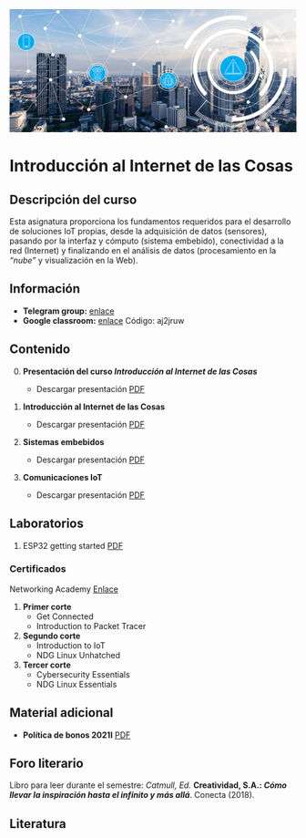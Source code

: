 [![banner](/_assets/pics/iotbanner.jpg)](https://github.com/marcoteran/internetofthings)
# Introducción al Internet de las Cosas

## Descripción del curso

Esta asignatura proporciona los fundamentos requeridos para el desarrollo de soluciones IoT propias, desde la adquisición de datos (sensores), pasando por la interfaz y cómputo (sistema embebido), conectividad a la red (Internet) y finalizando en el análisis de datos (procesamiento en la *“nube”* y visualización en la Web).

## Información
* **Telegram group:** [enlace](https://t.me/+QizdrNBgrr9lOWVh)
* **Google classroom:** [enlace](https://classroom.google.com/c/NDU4NDA1NjA0MjE1?cjc=aj2jruw) Código: aj2jruw

## Contenido

0. **Presentación del curso *Introducción al Internet de las Cosas***
	* Descargar presentación [PDF](https://github.com/marcoteran/internetofthings/raw/master/lectures/00_internetofthings_syllabus.pdf)

1. **Introducción al Internet de las Cosas**
	* Descargar presentación [PDF](https://github.com/marcoteran/internetofthings/raw/master/lectures/01_internetofthings_iotintroduction.pdf)

2. **Sistemas embebidos**
	* Descargar presentación [PDF](https://github.com/marcoteran/internetofthings/raw/master/lectures/02_internetofthings_embeddedsystems.pdf)

3. **Comunicaciones IoT**
	* Descargar presentación [PDF](https://github.com/marcoteran/internetofthings/raw/master/lectures/03_internetofthings_iotcommunications.pdf)


## Laboratorios
1. ESP32 getting started [PDF](https://github.com/marcoteran/internetofthings/raw/master/lectures/01_internetofthings_iotintroduction.pdf)

### Certificados
Networking Academy [Enlace](https://www.netacad.com/)
1. **Primer corte** 
	- Get Connected
	- Introduction to Packet Tracer
2. **Segundo corte**
	- Introduction to IoT
	- NDG Linux Unhatched
3. **Tercer corte**
	- Cybersecurity Essentials
	- NDG Linux Essentials

## Material adicional

* **Política de bonos 2021I** [PDF](https://github.com/marcoteran/internetofthings/raw/master/files/_others/BONOSpolicy_2022I.pdf)


## Foro literario
Libro para leer durante el semestre:
*Catmull, Ed.* **Creatividad, S.A.: *Cómo llevar la inspiración hasta el infinito y más allá***. Conecta (2018).

## Literatura

